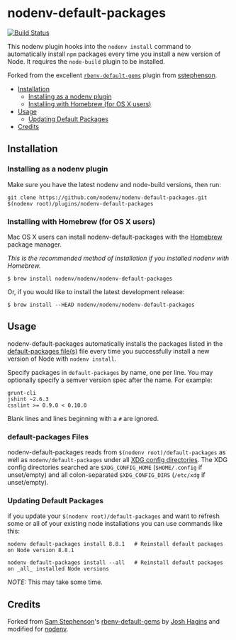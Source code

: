 # nodenv-default-packages

[![Build Status](https://travis-ci.org/nodenv/nodenv-default-packages.svg)](https://travis-ci.org/nodenv/nodenv-default-packages)

This nodenv plugin hooks into the `nodenv install` command to automatically install `npm` packages every time you install a new version of Node.
It requires the `node-build` plugin to be installed.

Forked from the excellent [`rbenv-default-gems`][rbenv-default-gems] plugin from [sstephenson][sstephenson].

<!-- toc -->

- [Installation](#installation)
  * [Installing as a nodenv plugin](#installing-as-a-nodenv-plugin)
  * [Installing with Homebrew (for OS X users)](#installing-with-homebrew-for-os-x-users)
- [Usage](#usage)
  * [Updating Default Packages](#updating-default-packages)
- [Credits](#credits)

<!-- tocstop -->

## Installation

### Installing as a nodenv plugin

Make sure you have the latest nodenv and node-build versions, then run:

    git clone https://github.com/nodenv/nodenv-default-packages.git $(nodenv root)/plugins/nodenv-default-packages

### Installing with Homebrew (for OS X users)

Mac OS X users can install nodenv-default-packages with the [Homebrew](http://brew.sh) package manager.

*This is the recommended method of installation if you installed nodenv with Homebrew.*

```
$ brew install nodenv/nodenv/nodenv-default-packages
```

Or, if you would like to install the latest development release:

```
$ brew install --HEAD nodenv/nodenv/nodenv-default-packages
```

## Usage

nodenv-default-packages automatically installs the packages listed in the [default-packages file(s)](#default-packages-files) file every time you successfully install a new version of Node with `nodenv install`.

Specify packages in `default-packages` by name, one per line.
You may optionally specify a semver version spec after the name. For example:

    grunt-cli
    jshint ~2.6.3
    csslint >= 0.9.0 < 0.10.0

Blank lines and lines beginning with a `#` are ignored.

### default-packages Files

nodenv-default-packages reads from `$(nodenv root)/default-packages` as well as `nodenv/default-packages` under all [XDG config directories][xdg].
The XDG config directories searched are `$XDG_CONFIG_HOME` (`$HOME/.config` if unset/empty) and all colon-separated `$XDG_CONFIG_DIRS` (`/etc/xdg` if unset/empty).

### Updating Default Packages

if you update your `$(nodenv root)/default-packages` and want to refresh some or all of your existing node installations you can use commands like this:

    nodenv default-packages install 8.8.1   # Reinstall default packages on Node version 8.8.1

    nodenv default-packages install --all   # Reinstall default packages on _all_ installed Node versions

*NOTE:* This may take some time.

## Credits

Forked from [Sam Stephenson][sstephenson]'s [rbenv-default-gems][] by [Josh Hagins][jawshooah] and modified for [nodenv][].

[sstephenson]: https://github.com/sstephenson
[rbenv-default-gems]: https://github.com/rbenv/rbenv-default-gems
[jawshooah]: https://github.com/jawshooah
[nodenv]: https://github.com/nodenv/nodenv
[xdg]: https://specifications.freedesktop.org/basedir-spec/basedir-spec-latest.html
